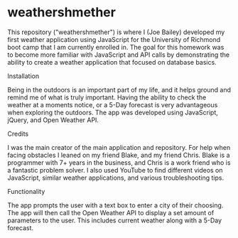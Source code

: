 # weathershmether
This repository ("weathershmether") is where I (Joe Bailey) developed my first weather application using JavaScript for the University of Richmond boot camp that I am currently enrolled in. The goal for this homework was to become more familiar with JavaScript and API calls by demonstrating the ability to create a weather application that focused on database basics. 

Installation

Being in the outdoors is an important part of my life, and it helps ground and remind me of what is truly important. Having the ability to check the weather at a moments notice, or a 5-Day forecast is very advantageous when exploring the outdoors. The app was developed using JavaScript, jQuery, and Open Weather API. 

Credits

I was the main creator of the main application and repository. For help when facing obstacles I leaned on my friend Blake, and my friend Chris. Blake is a programmer with 7+ years in the business, and Chris is a work friend who is a fantastic problem solver. I also used YouTube to find different videos on JavaScript, similar weather applications, and various troubleshooting tips.

Functionality

The app prompts the user with a text box to enter a city of their choosing. The app will then call the Open Weather API to display a set amount of parameters to the user. This includes current weather along with a 5-Day forecast. 